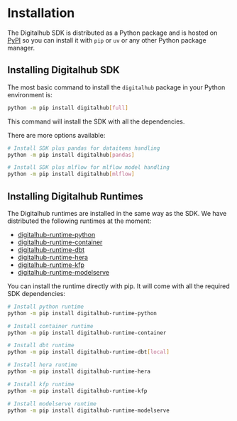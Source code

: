 # Installation

The Digitalhub SDK is distributed as a Python package and is hosted on [PyPI](https://pypi.org/project/digitalhub/) so you can install it with `pip` or `uv` or any other Python package manager.

## Installing Digitalhub SDK

The most basic command to install the `digitalhub` package in your Python environment is:

```bash
python -m pip install digitalhub[full]
```

This command will install the SDK with all the dependencies.

There are more options available:

```bash
# Install SDK plus pandas for dataitems handling
python -m pip install digitalhub[pandas]

# Install SDK plus mlflow for mlflow model handling
python -m pip install digitalhub[mlflow]
```

## Installing Digitalhub Runtimes

The Digitalhub runtimes are installed in the same way as the SDK. We have distributed the following runtimes at the moment:

- [digitalhub-runtime-python](../reference/runtimes/python/overview.md)
- [digitalhub-runtime-container](../reference/runtimes/container.md)
- [digitalhub-runtime-dbt](../reference/runtimes/dbt.md)
- [digitalhub-runtime-hera](../reference/runtimes/hera.md)
- [digitalhub-runtime-kfp](../reference/runtimes/kfp.md)
- [digitalhub-runtime-modelserve](../reference/runtimes/modelserve.md)

You can install the runtime directly with pip. It will come with all the required SDK dependencies:

```bash
# Install python runtime
python -m pip install digitalhub-runtime-python

# Install container runtime
python -m pip install digitalhub-runtime-container

# Install dbt runtime
python -m pip install digitalhub-runtime-dbt[local]

# Install hera runtime
python -m pip install digitalhub-runtime-hera

# Install kfp runtime
python -m pip install digitalhub-runtime-kfp

# Install modelserve runtime
python -m pip install digitalhub-runtime-modelserve
```
